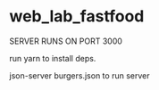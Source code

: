 # web_lab_fastfood

SERVER RUNS ON PORT 3000

run yarn to install deps.

json-server burgers.json to run server
